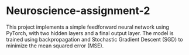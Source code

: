 # Neuroscience-assignment-2
 This project implements a simple feedforward neural network using PyTorch, with two hidden layers and a final output layer. The model is trained using backpropagation and Stochastic Gradient Descent (SGD) to minimize the mean squared error (MSE).
